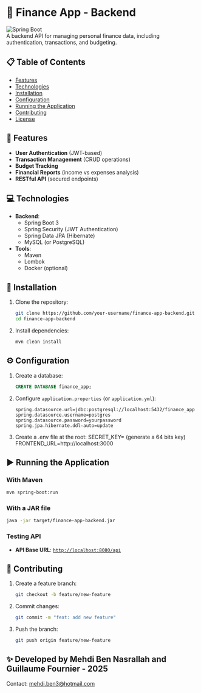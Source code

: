 # 🏦 Finance App - Backend  

![Spring Boot](https://img.shields.io/badge/Spring%20Boot-3.0.0-green)  
A backend API for managing personal finance data, including authentication, transactions, and budgeting.  

## 📋 Table of Contents  

- [Features](#-features)  
- [Technologies](#-technologies)  
- [Installation](#-installation)  
- [Configuration](#-configuration)  
- [Running the Application](#-running-the-application)  
- [Contributing](#-contributing)  
- [License](#-license)  

## 🚀 Features  

- **User Authentication** (JWT-based)  
- **Transaction Management** (CRUD operations)  
- **Budget Tracking**  
- **Financial Reports** (income vs expenses analysis)  
- **RESTful API** (secured endpoints)  

## 💻 Technologies  

- **Backend**:  
  - Spring Boot 3  
  - Spring Security (JWT Authentication)  
  - Spring Data JPA (Hibernate)  
  - MySQL (or PostgreSQL)  
- **Tools**:  
  - Maven  
  - Lombok  
  - Docker (optional)  

## 👥 Installation  

1. Clone the repository:  

   ```bash
   git clone https://github.com/your-username/finance-app-backend.git
   cd finance-app-backend
   ```

2. Install dependencies:  

   ```bash
   mvn clean install
   ```

## ⚙️ Configuration  

1. Create a database:  

   ```sql
   CREATE DATABASE finance_app;
   ```

2. Configure `application.properties` (or `application.yml`):  

   ```properties
   spring.datasource.url=jdbc:postgresql://localhost:5432/finance_app
   spring.datasource.username=postgres
   spring.datasource.password=yourpassword
   spring.jpa.hibernate.ddl-auto=update
   ```
3. Create a .env file at the root:
SECRET_KEY= (generate a 64 bits key)
FRONTEND_URL=http://localhost:3000

## ▶️ Running the Application  

### With Maven  

```bash
mvn spring-boot:run
```

### With a JAR file  

```bash
java -jar target/finance-app-backend.jar
```

### Testing API  
  
- **API Base URL**: [`http://localhost:8080/api`](http://localhost:8080)  

## 🤝 Contributing  

1. Create a feature branch:  

   ```bash
   git checkout -b feature/new-feature
   ```

2. Commit changes:  

   ```bash
   git commit -m "feat: add new feature"
   ```

3. Push the branch:  

   ```bash
   git push origin feature/new-feature
   ```

## ✨ Developed by Mehdi Ben Nasrallah and Guillaume Fournier - 2025  

Contact: mehdi.ben3@hotmail.com  

